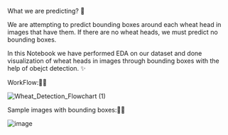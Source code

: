 What we are predicting? 👀

We are attempting to predict bounding boxes around each wheat head in images that have them. If there are no wheat heads, we must predict no bounding boxes.

In this Notebook we have performed EDA on our dataset and done visualization of wheat heads in images through bounding boxes with the help of obejct detection. ✨

WorkFlow:🌾🌾

![Wheat_Detection_Flowchart (1)](https://user-images.githubusercontent.com/80167074/193519194-e10ffea0-7e32-4ae1-9aed-6ef9ce17257d.png)



Sample images with bounding boxes:🌾🌾


![image](https://user-images.githubusercontent.com/80167074/193472061-11de1344-106e-4278-b1df-a26d1c6d6e17.png)

